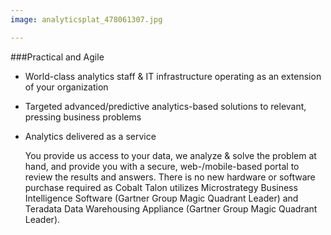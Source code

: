 ```yaml
---
image: analyticsplat_478061307.jpg

---
```


###Practical and Agile

* World-class analytics staff & IT infrastructure operating as an extension of your organization
* Targeted advanced/predictive analytics-based solutions to relevant, pressing business problems
* Analytics delivered as a service

	You provide us access to your data, we analyze & solve the problem at hand, and provide you with a secure, web-/mobile-based portal to review the results and answers. There is no new hardware or software purchase required as Cobalt Talon utilizes Microstrategy Business Intelligence Software (Gartner Group Magic Quadrant Leader) and Teradata Data Warehousing Appliance (Gartner Group Magic Quadrant Leader).